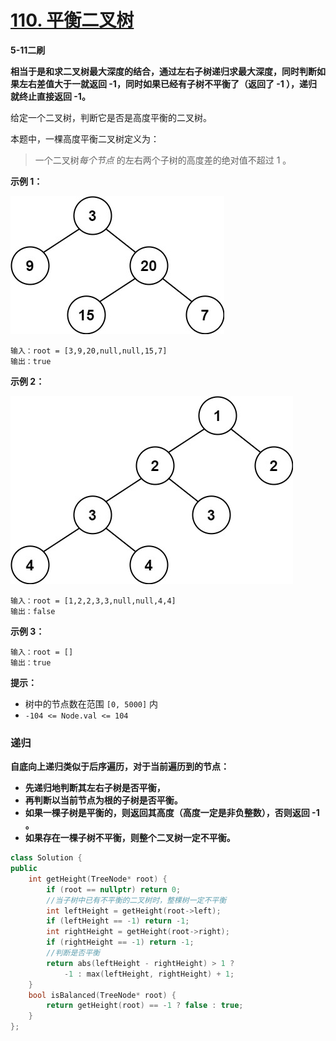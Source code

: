 # [110. 平衡二叉树](https://leetcode-cn.com/problems/balanced-binary-tree/)

**5-11二刷**

**相当于是和求二叉树最大深度的结合，通过左右子树递归求最大深度，同时判断如果左右差值大于一就返回    -1，同时如果已经有子树不平衡了（返回了 -1 ），递归就终止直接返回 -1。**

给定一个二叉树，判断它是否是高度平衡的二叉树。

本题中，一棵高度平衡二叉树定义为：

> 一个二叉树*每个节点* 的左右两个子树的高度差的绝对值不超过 1 。

**示例 1：**

![img](../../Images/8.平衡二叉树.assets/balance_1.jpg)

```
输入：root = [3,9,20,null,null,15,7]
输出：true
```

**示例 2：**

![img](../../Images/8.平衡二叉树.assets/balance_2.jpg)

```
输入：root = [1,2,2,3,3,null,null,4,4]
输出：false
```

**示例 3：**

```
输入：root = []
输出：true
```

**提示：**

- 树中的节点数在范围 `[0, 5000]` 内
- `-104 <= Node.val <= 104`

### 递归

**自底向上递归类似于后序遍历，对于当前遍历到的节点：**

- **先递归地判断其左右子树是否平衡，**
- **再判断以当前节点为根的子树是否平衡。**
- **如果一棵子树是平衡的，则返回其高度（高度一定是非负整数），否则返回 -1 。**
- **如果存在一棵子树不平衡，则整个二叉树一定不平衡。**

```c++
class Solution {
public
    int getHeight(TreeNode* root) {
        if (root == nullptr) return 0;
        //当子树中已有不平衡的二叉树时，整棵树一定不平衡
        int leftHeight = getHeight(root->left);
        if (leftHeight == -1) return -1;
        int rightHeight = getHeight(root->right);
        if (rightHeight == -1) return -1;
        //判断是否平衡
        return abs(leftHeight - rightHeight) > 1 ? 
        	-1 : max(leftHeight, rightHeight) + 1;
    }
    bool isBalanced(TreeNode* root) {
        return getHeight(root) == -1 ? false : true;
    }
};
```

